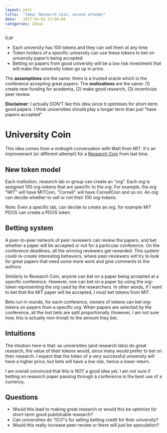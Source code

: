 ```yaml
---
layout: post
title:  "Idea: Research Coin, second attempt"
date:   2017-04-01 13:06:04
categories: Ideas
---
```


tl;dr

- Each university has 100 tokens and they can sell them at any time
- Token holders of a specific university can use these tokens to bet on university paper’s being accepted.
- Betting on papers from good university will be a low risk investment that will make the university token go up in price.

The **assumptions** are the same: there is a trusted oracle which is the conference accepting great papers. The **motivations** are the same: (1) create new funding for academia, (2) make good research, (3) incentivize peer review.

**Disclaimer**:  I actually DON’T like this idea since it optimises for short-term good papers. I think universities should play a longer term than just “have papers accepted"

# University Coin

This idea comes from a midnight conversation with Matt from MIT.
It's an improvement (or different attempt) for a [Research Coin](http://nicola.io/research-coin/2017) from last time.

## New token model

Each institution, research lab or group can create an "org".
Each *org* is assigned 100 org-tokens that are specific to the *org*.
For example, the *org* "MIT" will have MITCoin, "Cornell" will have CornellCoin and so on. An *org* can decide whether to sell or not their 100 *org*-tokens.

Note: Even a specific lab, can decide to create an *org*, for example MIT PDOS can create a PDOS token.

## Betting system

A peer-to-peer network of peer reviewers can review the papers, and bet whether a paper will be accepted or not for a particular conference.
On the conference deadlines, all the winning reviewers get rewarded.
This system could re-create interesting behaviors, where peer-reviewers will try to look for great papers that need some more work and give comments to the authors.

Similarly to Research Coin, anyone can bet on a paper being accepted at a specific conference.
However, one can bet on a paper by using the *org*-token representing the *org* used by the researchers.
In other words, if I want to bet that the MIT paper will be accepted, I must bet tokens from MIT.

Bets run in rounds, for each conference, owners of tokens can bet org-tokens on papers from a specific org.
When papers are selected by the conference, all the lost bets are split proportionally (however, I am not sure how, this is actually non-trivial) to the amount they bet.

## Intuitions

The intuition here is that: as universities (and research labs)  do great research, the value of their tokens would, since many would prefer to bet on their research.
I expect that the token of a very successful university will have a higher price, but bets will have a low risk, hence a lower return.

I am overall convinced that this is NOT a good idea yet. I am not sure if betting on research paper passing through a conference is the best use of a currency.

## Questions
- Would this lead to making great research or would this be optimize for short-term good publishable research?
- Can universities do "ICO"s for selling betting credit for their university?
- Would this really increase peer-review or there will just be speculation?